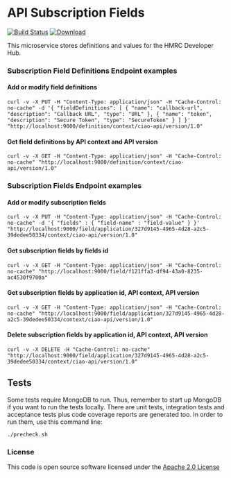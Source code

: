 # API Subscription Fields

[![Build Status](https://travis-ci.org/hmrc/api-subscription-fields.svg)](https://travis-ci.org/hmrc/api-subscription-fields) [ ![Download](https://api.bintray.com/packages/hmrc/releases/api-subscription-fields/images/download.svg) ](https://bintray.com/hmrc/releases/api-subscription-fields/_latestVersion)

This microservice stores definitions and values for the HMRC Developer Hub.


### Subscription Field Definitions Endpoint examples

#### Add or modify field definitions
```
curl -v -X PUT -H "Content-Type: application/json" -H "Cache-Control: no-cache" -d '{ "fieldDefinitions": [ { "name": "callback-url", "description": "Callback URL", "type": "URL" }, { "name": "token", "description": "Secure Token", "type": "SecureToken" } ] }' "http://localhost:9000/definition/context/ciao-api/version/1.0"
```

#### Get field definitions by API context and API version
```
curl -v -X GET -H "Content-Type: application/json" -H "Cache-Control: no-cache" "http://localhost:9000/definition/context/ciao-api/version/1.0"
```


### Subscription Fields Endpoint examples

#### Add or modify subscription fields
```
curl -v -X PUT -H "Content-Type: application/json" -H "Cache-Control: no-cache" -d '{ "fields" : { "field-name" : "field-value" } }' "http://localhost:9000/field/application/327d9145-4965-4d28-a2c5-39dedee50334/context/ciao-api/version/1.0"
```

#### Get subscription fields by fields id
```
curl -v -X GET -H "Content-Type: application/json" -H "Cache-Control: no-cache" "http://localhost:9000/field/f121ffa3-df94-43a0-8235-ac4530f9700a"
```

#### Get subscription fields by application id, API context, API version 
```
curl -v -X GET -H "Content-Type: application/json" -H "Cache-Control: no-cache" "http://localhost:9000/field/application/327d9145-4965-4d28-a2c5-39dedee50334/context/ciao-api/version/1.0"
```

#### Delete subscription fields by application id, API context, API version
```
curl -v -X DELETE -H "Cache-Control: no-cache" "http://localhost:9000/field/application/327d9145-4965-4d28-a2c5-39dedee50334/context/ciao-api/version/1.0"
```


## Tests
Some tests require MongoDB to run. 
Thus, remember to start up MongoDB if you want to run the tests locally.
There are unit tests, integration tests and acceptance tests plus code coverage reports are generated too.
In order to run them, use this command line:
```
./precheck.sh
```


### License

This code is open source software licensed under the [Apache 2.0 License]("http://www.apache.org/licenses/LICENSE-2.0.html")
